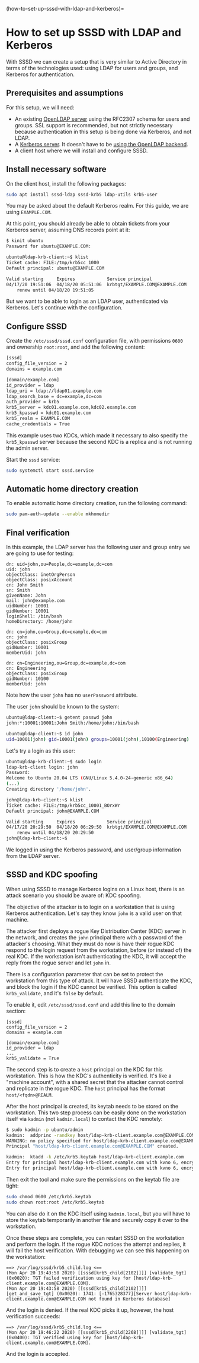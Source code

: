 (how-to-set-up-sssd-with-ldap-and-kerberos)=
# How to set up SSSD with LDAP and Kerberos

With SSSD we can create a setup that is very similar to Active Directory in terms of the technologies used: using LDAP for users and groups, and Kerberos for authentication.

## Prerequisites and assumptions

For this setup, we will need:
- An existing [OpenLDAP server](install-and-configure-ldap.md) using the RFC2307 schema for users and groups. SSL support is recommended, but not strictly necessary because authentication in this setup is being done via Kerberos, and not LDAP.
- A [Kerberos server](how-to-install-a-kerberos-server.md). It doesn't have to be [using the OpenLDAP backend](how-to-set-up-kerberos-with-openldap-backend.md).
- A client host where we will install and configure SSSD.

## Install necessary software

On the client host, install the following packages:

```bash
sudo apt install sssd-ldap sssd-krb5 ldap-utils krb5-user
```

You may be asked about the default Kerberos realm. For this guide, we are using `EXAMPLE.COM`.

At this point, you should already be able to obtain tickets from your Kerberos server, assuming DNS records point at it:

```bash
$ kinit ubuntu
Password for ubuntu@EXAMPLE.COM:

ubuntu@ldap-krb-client:~$ klist
Ticket cache: FILE:/tmp/krb5cc_1000
Default principal: ubuntu@EXAMPLE.COM

Valid starting     Expires            Service principal
04/17/20 19:51:06  04/18/20 05:51:06  krbtgt/EXAMPLE.COM@EXAMPLE.COM
	renew until 04/18/20 19:51:05
```

But we want to be able to login as an LDAP user, authenticated via Kerberos. Let's continue with the configuration.

## Configure SSSD

Create the `/etc/sssd/sssd.conf` configuration file, with permissions `0600` and ownership `root:root`, and add the following content:

```bash
[sssd]
config_file_version = 2
domains = example.com

[domain/example.com]
id_provider = ldap
ldap_uri = ldap://ldap01.example.com
ldap_search_base = dc=example,dc=com
auth_provider = krb5
krb5_server = kdc01.example.com,kdc02.example.com
krb5_kpasswd = kdc01.example.com
krb5_realm = EXAMPLE.COM
cache_credentials = True
```

This example uses two KDCs, which made it necessary to also specify the `krb5_kpasswd` server because the second KDC is a replica and is not running the admin server.

Start the `sssd` service:

```bash
sudo systemctl start sssd.service
```

## Automatic home directory creation

To enable automatic home directory creation, run the following command:

```bash
sudo pam-auth-update --enable mkhomedir
```

## Final verification

In this example, the LDAP server has the following user and group entry we are going to use for testing:

```
dn: uid=john,ou=People,dc=example,dc=com
uid: john
objectClass: inetOrgPerson
objectClass: posixAccount
cn: John Smith
sn: Smith
givenName: John
mail: john@example.com
uidNumber: 10001
gidNumber: 10001
loginShell: /bin/bash
homeDirectory: /home/john

dn: cn=john,ou=Group,dc=example,dc=com
cn: john
objectClass: posixGroup
gidNumber: 10001
memberUid: john

dn: cn=Engineering,ou=Group,dc=example,dc=com
cn: Engineering
objectClass: posixGroup
gidNumber: 10100
memberUid: john
```

Note how the user `john` has no `userPassword` attribute.

The user `john` should be known to the system:

```bash
ubuntu@ldap-client:~$ getent passwd john
john:*:10001:10001:John Smith:/home/john:/bin/bash

ubuntu@ldap-client:~$ id john
uid=10001(john) gid=10001(john) groups=10001(john),10100(Engineering)
```

Let's try a login as this user:

```bash
ubuntu@ldap-krb-client:~$ sudo login
ldap-krb-client login: john
Password: 
Welcome to Ubuntu 20.04 LTS (GNU/Linux 5.4.0-24-generic x86_64)
(...)
Creating directory '/home/john'.

john@ldap-krb-client:~$ klist
Ticket cache: FILE:/tmp/krb5cc_10001_BOrxWr
Default principal: john@EXAMPLE.COM

Valid starting     Expires            Service principal
04/17/20 20:29:50  04/18/20 06:29:50  krbtgt/EXAMPLE.COM@EXAMPLE.COM
	renew until 04/18/20 20:29:50
john@ldap-krb-client:~$
```

We logged in using the Kerberos password, and user/group information from the LDAP server.

## SSSD and KDC spoofing

When using SSSD to manage Kerberos logins on a Linux host, there is an attack scenario you should be aware of: KDC spoofing.

The objective of the attacker is to login on a workstation that is using Kerberos authentication. Let's say they know `john` is a valid user on that machine.

The attacker first deploys a rogue Key Distribution Center (KDC) server in the network, and creates the `john` principal there with a password of the attacker's choosing. What they must do now is have their rogue KDC respond to the login request from the workstation, before (or instead of) the real KDC. If the workstation isn't authenticating the KDC, it will accept the reply from the rogue server and let `john` in.

There is a configuration parameter that can be set to protect the workstation from this type of attack. It will have SSSD authenticate the KDC, and block the login if the KDC cannot be verified. This option is called `krb5_validate`, and it's `false` by default.

To enable it, edit `/etc/sssd/sssd.conf` and add this line to the domain section:

```text
[sssd]
config_file_version = 2
domains = example.com

[domain/example.com]
id_provider = ldap
...
krb5_validate = True
```

The second step is to create a `host` principal on the KDC for this workstation. This is how the KDC's authenticity is verified. It's like a "machine account", with a shared secret that the attacker cannot control and replicate in the rogue KDC. The `host` principal has the format `host/<fqdn>@REALM`.

After the host principal is created, its keytab needs to be stored on the workstation. This two step process can be easily done on the workstation itself via `kadmin` (not `kadmin.local`) to contact the KDC remotely:

```bash
$ sudo kadmin -p ubuntu/admin
kadmin:  addprinc -randkey host/ldap-krb-client.example.com@EXAMPLE.COM
WARNING: no policy specified for host/ldap-krb-client.example.com@EXAMPLE.COM; defaulting to no policy
Principal "host/ldap-krb-client.example.com@EXAMPLE.COM" created.

kadmin:  ktadd -k /etc/krb5.keytab host/ldap-krb-client.example.com
Entry for principal host/ldap-krb-client.example.com with kvno 6, encryption type aes256-cts-hmac-sha1-96 added to keytab WRFILE:/etc/krb5.keytab.
Entry for principal host/ldap-krb-client.example.com with kvno 6, encryption type aes128-cts-hmac-sha1-96 added to keytab WRFILE:/etc/krb5.keytab.
```

Then exit the tool and make sure the permissions on the keytab file are tight:

```bash
sudo chmod 0600 /etc/krb5.keytab
sudo chown root:root /etc/krb5.keytab
```

You can also do it on the KDC itself using `kadmin.local`, but you will have to store the keytab temporarily in another file and securely copy it over to the workstation.

Once these steps are complete, you can restart SSSD on the workstation and perform the login. If the rogue KDC notices the attempt and replies, it will fail the host verification. With debugging we can see this happening on the workstation:

```
==> /var/log/sssd/krb5_child.log <==
(Mon Apr 20 19:43:58 2020) [[sssd[krb5_child[2102]]]] [validate_tgt] (0x0020): TGT failed verification using key for [host/ldap-krb-client.example.com@EXAMPLE.COM].
(Mon Apr 20 19:43:58 2020) [[sssd[krb5_child[2102]]]] [get_and_save_tgt] (0x0020): 1741: [-1765328377][Server host/ldap-krb-client.example.com@EXAMPLE.COM not found in Kerberos database]
```
And the login is denied. If the real KDC picks it up, however, the host verification succeeds:

```
==> /var/log/sssd/krb5_child.log <==
(Mon Apr 20 19:46:22 2020) [[sssd[krb5_child[2268]]]] [validate_tgt] (0x0400): TGT verified using key for [host/ldap-krb-client.example.com@EXAMPLE.COM].
```

And the login is accepted.
